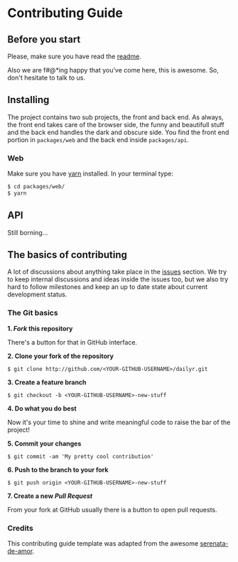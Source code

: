 # Contributing Guide

## Before you start

Please, make sure you have read the [readme](README.md).

Also we are f#@*ing happy that you've come here, this is awesome. So, don't hesitate to talk to us.

## Installing

The project contains two sub projects, the front and back end. As always, the front end takes care of the browser side, the funny and beautifull stuff and the back end handles the dark and obscure side.
You find the front end portion in `packages/web` and the back end inside `packages/api`. 

### Web
Make sure you have [yarn](https://classic.yarnpkg.com/en/) installed. In your terminal type:
```bash
$ cd packages/web/
$ yarn
```

## API
Still borning...

## The basics of contributing

A lot of discussions about anything take place in the [issues](https://github.com/lucassouzamatos/dailyr/issues) section. 
We try to keep internal discussions and ideas inside the issues too, but we also try hard to follow milestones and keep an up to date state about current development status. 

### The Git basics

**1. _Fork_ this repository**

There's a button for that in GitHub interface.

**2. Clone your fork of the repository**

```console
$ git clone http://github.com/<YOUR-GITHUB-USERNAME>/dailyr.git
```

**3. Create a feature branch**

```console
$ git checkout -b <YOUR-GITHUB-USERNAME>-new-stuff
```

**4. Do what you do best**

Now it's your time to shine and write meaningful code to raise the bar of the project!

**5. Commit your changes**

```console
$ git commit -am 'My pretty cool contribution'
```

**6. Push to the branch to your fork**

```consle
$ git push origin <YOUR-GITHUB-USERNAME>-new-stuff
```

**7. Create a new _Pull Request_**

From your fork at GitHub usually there is a button to open pull requests.

### Credits
This contributing guide template was adapted from the awesome [serenata-de-amor](https://github.com/okfn-brasil/serenata-de-amor).
